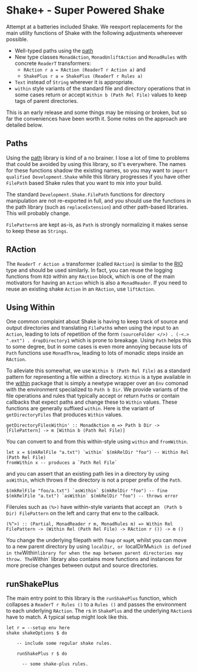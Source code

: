 # Shake+ - Super Powered Shake

Attempt at a batteries included Shake. We reexport replacements for the main
utility functions of Shake with the following adjustments whereever possible.

* Well-typed paths using the [path](https://hackage.haskell.org/package/path)
* New type classes `MonadAction`, `MonadUnliftAction` and `MonadRules` with
  concrete `ReaderT` transformers:
  * `RAction r a = RAction (ReaderT r Action a)` and
  * `ShakePlus r a = ShakePlus (ReaderT r Rules a)`
* `Text` instead of `String` wherever it is appropriate.
* `within` style variants of the standard file and directory operations that
  in some cases return or accept `Within b (Path Rel File)` values to keep tags
of parent directories.

This is an early release and some things may be missing or broken, but so
far the conveniences have been worth it. Some notes on the approach are
detailed below.

## Paths

Using the [path](https://hackage.haskell.org/package/path) library is kind of a
no brainer. I lose a lot of time to problems that could be avoided by using
this library, so it's everywhere. The names for these functions shadow the
existing names, so you may want to `import qualified Development.Shake` while
this library progresses if you have other `FilePath` based Shake rules that
you want to mix into your build.

The standard `Development.Shake.FilePath` functions for directory manipulation
are not re-exported in full, and you should use the functions in the path
library (such as `replaceExtension`) and other path-based libraries. This will
probably change.

`FilePattern`s are kept as-is, as `Path` is strongly normalizing it makes
sense to keep these as `Strings`.

## RAction

The `ReaderT r Action a` transformer (called `RAction`) is similar to the
[RIO](https://hackage.haskell.org/package/rio) type and should be used
similarly. In fact, you can reuse the logging functions from `RIO` within any
`RAction` block, which is one of the main motivators for having an `Action`
which is also a `MonadReader`. If you need to reuse an existing shake
`Action` in an `RAction`, use `liftAction`.

## Using Within

One common complaint about Shake is having to keep track of source and output
directories and translating `FilePath`s when using the input to an `Action`,
leading to lots of repetition of the form `(sourceFolder </>) . (-<.> ".ext") .
dropDirectory1` which is prone to breakage. Using `Path` helps this to some
degree, but in some cases is even more annoying because lots of `Path`
functions use `MonadThrow`, leading to lots of monadic steps inside an
`RAction`.

To alleviate this somewhat, we use `Within b (Path Rel File)` as a standard
pattern for representing a file within a directory. `Within` is a type
available in the [within](https://hackage.haskell.org/package/within) package
that is simply a newtype wrapper over an `Env` comonad with the environment
specialized to `Path b Dir`. We provide variants of the file operations and
rules that typically accept or return `Path`s or contain callbacks that expect
paths and change these to `Within` values. These functions are generally
suffixed `within`. Here is the variant of `getDirectoryFiles` that
produces `Within` values.

```{.haskell}
getDirectoryFilesWithin' :: MonadAction m => Path b Dir -> [FilePattern] -> m [Within b (Path Rel File)]
```

You can convert to and from this within-style using `within` and `fromWithin`.

```{.haskell}
let x = $(mkRelFile "a.txt") `within` $(mkRelDir "foo") -- Within Rel (Path Rel File)
fromWithin x -- produces a `Path Rel File`
```

and you can assert that an existing path lies in a directory by using `asWithin`, which throws
if the directory is not a proper prefix of the `Path`.

```{.haskell}
$(mkRelFile "foo/a.txt") `asWithin` $(mkRelDir "foo") -- fine
$(mkRelFile "a.txt") `asWithin` $(mkRelDir "foo") -- throws error
```

Filerules such as `(%>)` have within-style variants that accept an ` (Path b
Dir) FilePattern` on the left and carry that env to the callback.

```{.haskell}
(%^>) :: (Partial, MonadReader r m, MonadRules m) => Within Rel FilePattern -> (Within Rel (Path Rel File) -> RAction r ()) -> m ()
```

You change the underlying filepath with `fmap` or `mapM`, whilst you can move
to a new parent directory by using `localDir, or `localDirM` which is defined
in the `Within` library for when the map between parent directories may throw.
The `Within` library also contains more functions and instances for more
precise changes between output and source directories.

## runShakePlus

The main entry point to this library is the `runShakePlus` function, which
collapses a `ReaderT r Rules ()` to a `Rules ()` and passes the environment to
each underlying `RAction`. The `r`s in `ShakePlus` and the underlying
`RAction`s have to match. A typical setup might look like this.

```{.haskell}
let r = --setup env here
shake shakeOptions $ do

    -- include some regular shake rules.

    runShakePlus r $ do

      -- some shake-plus rules.
```
